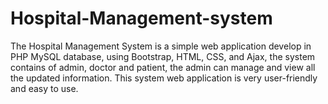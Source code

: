 # Hospital-Management-system

The Hospital Management System is a simple web application develop in PHP MySQL database, using Bootstrap, HTML, CSS, and Ajax, the system contains of admin, doctor and patient, the admin can manage and view all the updated information. This system web application is very user-friendly and easy to use.
